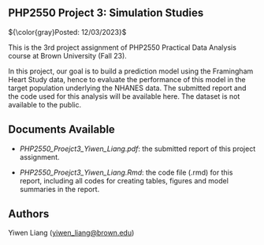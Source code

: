 ## PHP2550 Project 3: Simulation Studies

${\color{gray}Posted: 12/03/2023}$

This is the 3rd project assignment of PHP2550 Practical Data Analysis course at Brown University (Fall 23).

In this project, our goal is to build a prediction model using the Framingham Heart Study data, hence to evaluate the performance of this model in the target population underlying the NHANES data.	The submitted report and the code used for this analysis will be available here. The dataset is not available to the public.

## Documents Available

* *PHP2550_Proejct3_Yiwen_Liang.pdf*: the submitted report of this project assignment.

* *PHP2550_Proejct3_Yiwen_Liang.Rmd*: the code file (.rmd) for this report, including all codes for creating tables, figures and model summaries in the report.

## Authors

Yiwen Liang (yiwen_liang@brown.edu)
